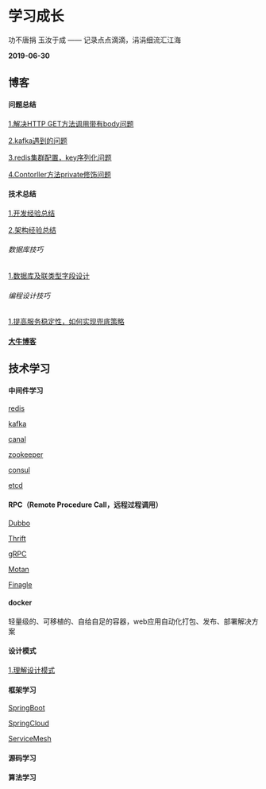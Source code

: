# 学习成长
功不唐捐 玉汝于成 —— 记录点点滴滴，涓涓细流汇江海

**2019-06-30**

## 博客
#### 问题总结
[1.解决HTTP GET方法调用带有body问题](https://www.jianshu.com/p/220d2267cdc9)

[2.kafka遇到的问题](https://github.com/ywang2014/Blog/blob/master/blog/issue/Kafka.problem.md)

[3.redis集群配置，key序列化问题](https://github.com/ywang2014/Blog/blob/master/blog/issue/Redis.problem.md)

[4.Contorller方法private修饰问题](https://github.com/ywang2014/Blog/blob/master/blog/issue/controller_private.problem.md)
#### 技术总结
[1.开发经验总结](https://github.com/ywang2014/Blog/blob/master/blog/summary/developSummary.md)

[2.架构经验总结](https://github.com/ywang2014/Blog/blob/master/blog/summary/designSummary.md)
###### 数据库技巧
[1.数据库及联类型字段设计]()
###### 编程设计技巧
[1.提高服务稳定性，如何实现兜底策略]()
#### [大牛博客](https://github.com/ywang2014/Blog/tree/master/blog/expert)
## 技术学习
#### 中间件学习
[redis]()

[kafka]()

[canal]()

[zookeeper]()

[consul]()

[etcd]()
#### RPC（Remote Procedure Call，远程过程调用）
[Dubbo]()

[Thrift]()

[gRPC]()

[Motan]()

[Finagle]()
#### docker
轻量级的、可移植的、自给自足的容器，web应用自动化打包、发布、部署解决方案
#### 设计模式
[1.理解设计模式](https://github.com/ywang2014/Blog/tree/master/tech/designPattern)
#### 框架学习
[SpringBoot](https://github.com/ywang2014/Blog/tree/master/tech/framework/springboot)

[SpringCloud](https://github.com/ywang2014/Blog/tree/master/tech/framework/springcloud)

[ServiceMesh](https://github.com/ywang2014/Blog/tree/master/tech/framework/servicemesh)
#### 源码学习
#### 算法学习

